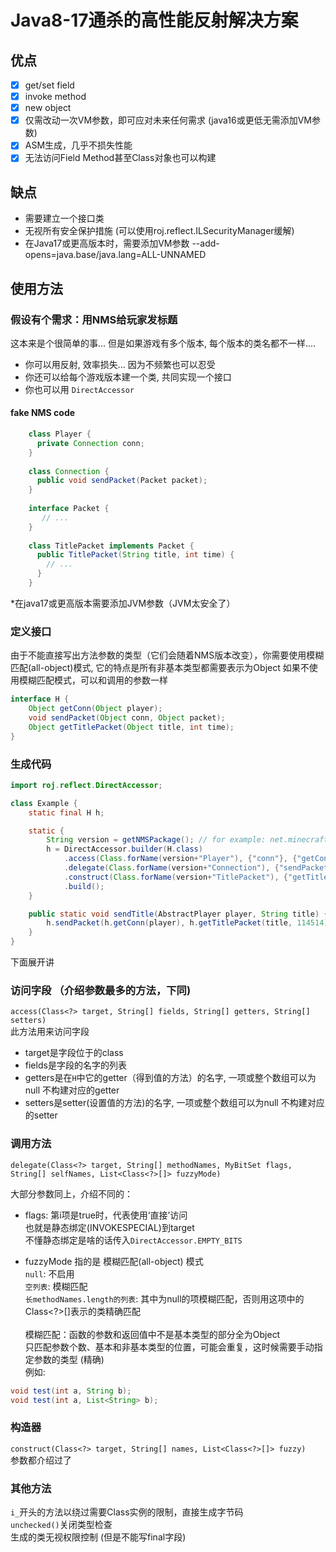 # Java8-17通杀的高性能反射解决方案
## 优点
 * [x] get/set field
 * [x] invoke method
 * [x] new object
 * [x] 仅需改动一次VM参数，即可应对未来任何需求 (java16或更低无需添加VM参数)
 * [x] ASM生成，几乎不损失性能
 * [x] 无法访问Field Method甚至Class对象也可以构建
## 缺点
 * 需要建立一个接口类
 * 无视所有安全保护措施 (可以使用roj.reflect.ILSecurityManager缓解)
 * 在Java17或更高版本时，需要添加VM参数 --add-opens=java.base/java.lang=ALL-UNNAMED
## 使用方法

### 假设有个需求：用NMS给玩家发标题
这本来是个很简单的事... 但是如果游戏有多个版本, 每个版本的类名都不一样....
* 你可以用反射, 效率损失... 因为不频繁也可以忍受
* 你还可以给每个游戏版本建一个类, 共同实现一个接口
* 你也可以用 `DirectAccessor`

#### fake NMS code
```java
    class Player {  
      private Connection conn;  
    }  
      
    class Connection {  
      public void sendPacket(Packet packet);  
    }  
      
    interface Packet {  
       // ...  
    }  
      
    class TitlePacket implements Packet {  
      public TitlePacket(String title, int time) {  
        // ...  
      }  
    }
```

*在java17或更高版本需要添加JVM参数（JVM太安全了）

### 定义接口
由于不能直接写出方法参数的类型（它们会随着NMS版本改变），你需要使用模糊匹配(all-object)模式, 它的特点是所有非基本类型都需要表示为Object
如果不使用模糊匹配模式，可以和调用的参数一样
```java
interface H {  
    Object getConn(Object player);  
    void sendPacket(Object conn, Object packet);  
    Object getTitlePacket(Object title, int time);  
}
```
### 生成代码
```java 
import roj.reflect.DirectAccessor;

class Example {
	static final H h;

	static {
		String version = getNMSPackage(); // for example: net.minecraft.server.v1_12_R2.
		h = DirectAccessor.builder(H.class)
		    .access(Class.forName(version+"Player"), {"conn"}, {"getConn"}, null)
		    .delegate(Class.forName(version+"Connection"), {"sendPacket"}, DirectAccessor.EMPTY_BITS,  {"sendPacket"}, Collections.emptyList())
		    .construct(Class.forName(version+"TitlePacket"), {"getTitlePacket"}, Collections.emptyList())
		    .build();
	}

	public static void sendTitle(AbstractPlayer player, String title) {
		h.sendPacket(h.getConn(player), h.getTitlePacket(title, 114514));
	}
}
```
下面展开讲

### 访问字段 （介绍参数最多的方法，下同)
`access(Class<?> target, String[] fields, String[] getters, String[] setters)`  
此方法用来访问字段
* target是字段位于的class
* fields是字段的名字的列表
* getters是在`H`中它的getter（得到值的方法）的名字, 一项或整个数组可以为null 不构建对应的getter
* setters是setter(设置值的方法)的名字, 一项或整个数组可以为null 不构建对应的setter

### 调用方法
`delegate(Class<?> target, String[] methodNames, MyBitSet flags, String[] selfNames, List<Class<?>[]> fuzzyMode)`

大部分参数同上，介绍不同的：
* flags: 第i项是true时，代表使用‘直接’访问  
  也就是静态绑定(INVOKESPECIAL)到target  
  不懂静态绑定是啥的话传入`DirectAccessor.EMPTY_BITS`


* fuzzyMode 指的是 模糊匹配(all-object) 模式  
  `null`: 不启用  
  `空列表`: 模糊匹配  
  `长methodNames.length的列表`: 其中为null的项模糊匹配，否则用这项中的Class<?>[]表示的类精确匹配  
  <br>
  模糊匹配：函数的参数和返回值中不是基本类型的部分全为Object  
  只匹配参数个数、基本和非基本类型的位置，可能会重复，这时候需要手动指定参数的类型 (精确)  
  例如:
```java
void test(int a, String b);  
void test(int a, List<String> b);
```


### 构造器
`construct(Class<?> target, String[] names, List<Class<?>[]> fuzzy)`  
参数都介绍过了

### 其他方法
`i_`开头的方法以绕过需要Class实例的限制，直接生成字节码  
`unchecked()`关闭类型检查  
生成的类无视权限控制 (但是不能写final字段)  